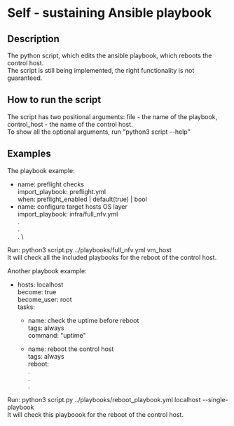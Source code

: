 # Self - sustaining Ansible playbook

## Description
The python script, which edits the ansible playbook, which reboots the control host. \
The script is still being implemented, the right functionality is not guaranteed.

## How to run the script
The script has two positional arguments: file - the name of the playbook, control_host - the name of the control host. \
To show all the optional arguments, run "python3 script --help"

## Examples
The playbook example:
- name: preflight checks \
  import_playbook: preflight.yml \
  when: preflight_enabled | default(true) | bool
- name: configure target hosts OS layer \
  import_playbook: infra/full_nfv.yml \
  . \
  . \
  . \

Run: python3 script.py ../playbooks/full_nfv.yml vm_host \
It will check all the included playbooks for the reboot of the control host.


Another playbook example:
- hosts: localhost \
  become: true \
  become_user: root \
  tasks: 
    - name: check the uptime before reboot \
      tags: always \
      command: "uptime" 

    - name: reboot the control host \
      tags: always \
      reboot: \
    . \
    . \
    . 

Run: python3 script.py ../playbooks/reboot_playbook.yml localhost --single-playbook \
It will check this playboook for the reboot of the control host.